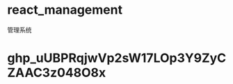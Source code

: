 # react_management

管理系统

# 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

<!--
     npm 安装比较慢的话，需要替换成国内镜像
      采用淘宝的镜像地址
      1. npm config set registry https://registry.npm.taobao.org
      2.查看是否安装成功
        执行 npm config get registry
        输出 https://registry.npm.taobao.org/
      镜像替换成功

 -->
<!--
  1.要是用scss需要先安装  执行命令  npm i --save sass
  2.安装axios   执行命令  npm i --save axios
  3.抓取其他平台的数据需要配置反向代理
    https://create-react-app.bootcss.com/docs/proxying-api-requests-in-development
    在src下创建一个文件  src/setupProxy.js

    需要安装  http-proxy-middleware          npm i --save http-proxy-middleware
    4.安装路由
       npm i --save-dev react-router-dom


     5.配置本地接口
     安装 json-server  sudo npm install -g json-server
     然后创建一个db.json文件，在此文件所在的文件打开窗口，执行 json-server --watch .\db.json  --port 8000
     然后在浏览器打开http://localhost:8000/posts即可看到数据
     _embed = comments 关联表

     引入粒子效果
     npm install react-particles-js
     安装进度条 npm install --save nprogress

     安装富文本编辑器
     npm install react-draft-wysiwyg
      npm install draft-js
     npm install draftjs-to-html
     npm install html-to-draftjs


     //日期格式化
     npm install moment

     //安装redux 
     npm i --save redux react-redux


 -->
 <!-- 
    //安装插件 搜索react （ES7 React/Redux/GraphQL/React-） 安装此插件
    rfc 生成函数式组建
    rcc 生成commponent组建
 Origin
  -->
 <!-- https://i.maoyan.com/ajax/mostExpected?limit=10&offset=0&token=&optimus_uuid=D307AA30560A11EDACB5E5D6D21182C88F40FB5574DA40BA88B434F852636749&optimus_risk_level=71&optimus_code=10 -->

 <!-- 
 
 get获取
 post 增加
 put   更新(只更新自己上传的值，其他的会被清除)
 patch 局部更新 、
 delete  删除
   -->

   <!-- 
   
      //取数据  get
        // axios.get("http://localhost:8000/posts/2").then(res=>{
        //     console.log(res.data)
        // })

        // 增  post
        // axios.post("http://localhost:8000/posts",{
        //     title:"33333",
        //     author:"xiaoming"
        // })

        // 更新 put

        // axios.put("http://localhost:8000/posts/1",{
        //     title:"1111-修改"
        // })

        // 更新 patch
        // axios.patch("http://localhost:8000/posts/1",{
        //     title:"1111-修改-11111"
        // }) 

        // 删除  delete
        // axios.delete("http://localhost:8000/posts/1")
    
        // _embed
        // axios.get("http://localhost:8000/posts?_embed=comments").then(res=>{
        //     console.log(res.data)
        // })

        // _expand
        // axios.get("http://localhost:8000/comments?_expand=post").then(res=>{
        //     console.log(res.data)
        // })
    -->
